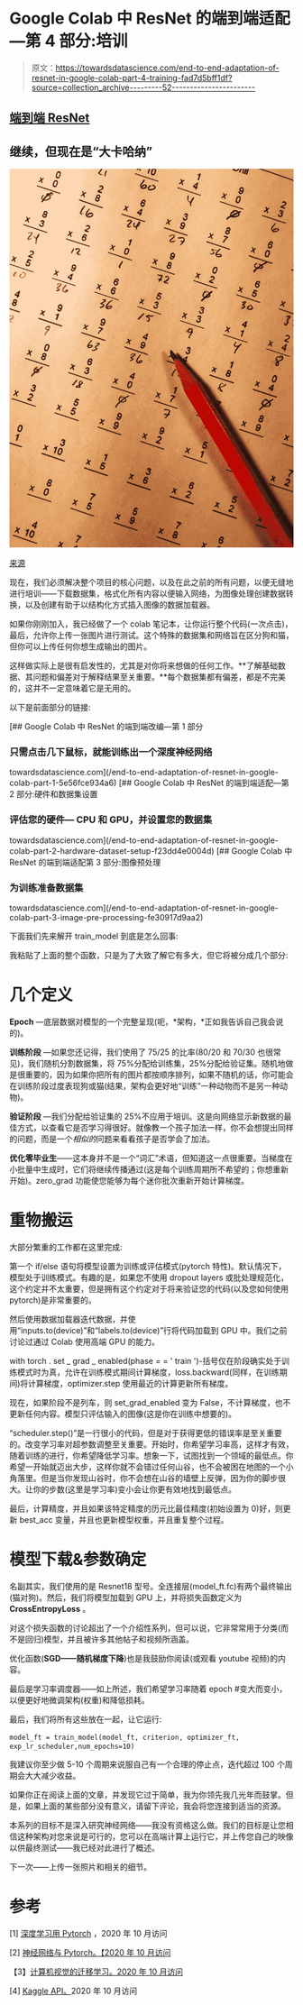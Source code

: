 # Google Colab 中 ResNet 的端到端适配—第 4 部分:培训

> 原文：<https://towardsdatascience.com/end-to-end-adaptation-of-resnet-in-google-colab-part-4-training-fad7d5bff1df?source=collection_archive---------52----------------------->

## [端到端 ResNet](https://towardsdatascience.com/tagged/end2end)

## 继续，但现在是“大卡哈纳”

![](img/243e3f72c0aedaaf3e0e30e351f23e75.png)

[来源](https://unsplash.com/photos/rD2dc_2S3i0)

现在，我们必须解决整个项目的核心问题，以及在此之前的所有问题，以便无缝地进行培训——下载数据集，格式化所有内容以便输入网络，为图像处理创建数据转换，以及创建有助于以结构化方式插入图像的数据加载器。

如果你刚刚加入，我已经做了一个 colab 笔记本，让你运行整个代码(一次点击)，最后，允许你上传一张图片进行测试。这个特殊的数据集和网络旨在区分狗和猫，但你可以上传任何你想生成输出的图片。

这样做实际上是很有启发性的，尤其是对你将来想做的任何工作。**了解基础数据、其问题和偏差对于解释结果至关重要。**每个数据集都有偏差，都是不完美的，这并不一定意味着它是无用的。

以下是前面部分的链接:

[](/end-to-end-adaptation-of-resnet-in-google-colab-part-1-5e56fce934a6) [## Google Colab 中 ResNet 的端到端改编—第 1 部分

### 只需点击几下鼠标，就能训练出一个深度神经网络

towardsdatascience.com](/end-to-end-adaptation-of-resnet-in-google-colab-part-1-5e56fce934a6) [](/end-to-end-adaptation-of-resnet-in-google-colab-part-2-hardware-dataset-setup-f23dd4e0004d) [## Google Colab 中 ResNet 的端到端适配—第 2 部分:硬件和数据集设置

### 评估您的硬件— CPU 和 GPU，并设置您的数据集

towardsdatascience.com](/end-to-end-adaptation-of-resnet-in-google-colab-part-2-hardware-dataset-setup-f23dd4e0004d) [](/end-to-end-adaptation-of-resnet-in-google-colab-part-3-image-pre-processing-fe30917d9aa2) [## Google Colab 中 ResNet 的端到端适配第 3 部分:图像预处理

### 为训练准备数据集

towardsdatascience.com](/end-to-end-adaptation-of-resnet-in-google-colab-part-3-image-pre-processing-fe30917d9aa2) 

下面我们先来解开 train_model 到底是怎么回事:

我粘贴了上面的整个函数，只是为了大致了解它有多大，但它将被分成几个部分:

# 几个定义

**Epoch** —底层数据对模型的一个完整呈现(呃，*架构，*正如我告诉自己我会说的)。

**训练阶段** —如果您还记得，我们使用了 75/25 的比率(80/20 和 70/30 也很常见)，我们随机分割数据集，将 75%分配给训练集，25%分配给验证集。随机地做是很重要的，因为如果你把所有的图片都按顺序排列，如果不随机的话，你可能会在训练阶段过度表现狗或猫(结果，架构会更好地“训练”一种动物而不是另一种动物)。

**验证阶段** —我们分配给验证集的 25%不应用于培训。这是向网络显示新数据的最佳方式，以查看它是否学习得很好。就像教一个孩子加法一样，你不会想提出同样的问题，而是一个*相似的*问题来看看孩子是否学会了加法。

**优化零毕业生**——这本身并不是一个“词汇”术语，但知道这一点很重要。当梯度在小批量中生成时，它们将继续传播通过(这是每个训练周期所不希望的；你想重新开始)。zero_grad 功能使您能够为每个迷你批次重新开始计算梯度。

# 重物搬运

大部分繁重的工作都在这里完成:

第一个 if/else 语句将模型设置为训练或评估模式(pytorch 特性)。默认情况下，模型处于训练模式。有趣的是，如果您不使用 dropout layers 或批处理规范化，这个约定并不太重要，但是拥有这个约定对于将来验证您的代码(以及您如何使用 pytorch)是非常重要的。

然后使用数据加载器迭代数据，并使用“inputs.to(device)”和“labels.to(device)”行将代码加载到 GPU 中。我们之前讨论过通过 Colab 使用高端 GPU 的能力。

with torch . set _ grad _ enabled(phase = = ' train ')-括号仅在阶段确实处于训练模式时为真，允许在训练模式期间计算梯度，loss.backward(同样，在训练期间)将计算梯度，optimizer.step 使用最近的计算更新所有梯度。

现在，如果阶段不是列车，则 set_grad_enabled 变为 False，不计算梯度，也不更新任何内容。模型只评估输入的图像(这是你在训练中想要的)。

“scheduler.step()”是一行很小的代码，但是对于获得更低的错误率是至关重要的。改变学习率对超参数调整至关重要。开始时，你希望学习率高，这样才有效，随着训练的进行，你希望降低学习率。想象一下，试图找到一个领域的最低点。你希望一开始就迈出大步，这样你就不会错过任何山谷，也不会被困在地图的一个小角落里。但是当你发现山谷时，你不会想在山谷的墙壁上反弹，因为你的脚步很大。让你的步数(这里是学习率)变小会让你更有效地找到最低点。

最后，计算精度，并且如果该特定精度的历元比最佳精度(初始设置为 0)好，则更新 best_acc 变量，并且也更新模型权重，并且重复整个过程。

# **模型下载&参数确定**

名副其实，我们使用的是 Resnet18 型号。全连接层(model_ft.fc)有两个最终输出(猫对狗)。然后，我们将模型加载到 GPU 上，并将损失函数定义为 **CrossEntropyLoss** 。

对这个损失函数的讨论超出了一个介绍性系列，但可以说，它非常常用于分类(而不是回归)模型，并且被许多其他帖子和视频所涵盖。

优化函数(**SGD——随机梯度下降**)也是我鼓励你阅读(或观看 youtube 视频)的内容。

最后是学习率调度器——如上所述，我们希望学习率随着 epoch #变大而变小，以便更好地微调架构(权重)和降低损耗。

最后，我们将所有这些放在一起，让它运行:

```
model_ft = train_model(model_ft, criterion, optimizer_ft, exp_lr_scheduler,num_epochs=10)
```

我建议你至少做 5-10 个周期来说服自己有一个合理的停止点，迭代超过 100 个周期会大大减少收益。

如果你正在阅读上面的文章，并发现它过于简单，我为你领先我几光年而鼓掌。但是，如果上面的某些部分没有意义，请留下评论，我会将您连接到适当的资源。

本系列的目标不是深入研究神经网络——我没有资格这么做。我们的目标是让您相信这种架构对您来说是可行的，您可以在高端计算上运行它，并上传您自己的映像以供最终测试——我已经对此进行了概述。

下一次——上传一张照片和相关的细节。

# 参考

[1] [深度学习用 Pytorch](https://pytorch.org/tutorials/beginner/deep_learning_60min_blitz.html) ，2020 年 10 月访问

[2] [神经网络与 Pytorch。【2020 年 10 月访问](https://pytorch.org/tutorials/beginner/blitz/neural_networks_tutorial.html)

【3】[计算机视觉的迁移学习。2020 年 10 月访问](https://pytorch.org/tutorials/beginner/transfer_learning_tutorial.html)

[4] [Kaggle API。](https://github.com/Kaggle/kaggle-api)2020 年 10 月访问